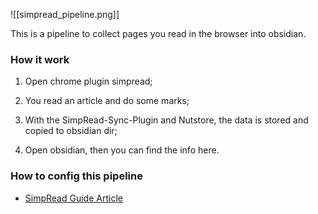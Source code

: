 ![[simpread_pipeline.png]]

This is a pipeline to collect pages you read in the browser into obsidian.

### How it work

1. Open chrome plugin simpread;

2. You read an article and do some marks;

3. With the SimpRead-Sync-Plugin and Nutstore, the data is stored and copied to obsidian dir;

4. Open obsidian, then you can find the info here.

### How to config this pipeline
* [SimpRead Guide Article](https://github.com/Kenshin/simpread-configs/blob/main/obsidian%40sync/Getting%20Started.md)